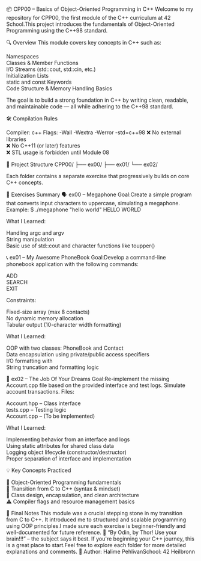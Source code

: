 📦 CPP00 – Basics of Object-Oriented Programming in C++
Welcome to my repository for CPP00, the first module of the C++ curriculum at 42 School.This project introduces the fundamentals of Object-Oriented Programming using the C++98 standard.

🔍 Overview
This module covers key concepts in C++ such as:

Namespaces  
Classes & Member Functions  
I/O Streams (std::cout, std::cin, etc.)  
Initialization Lists  
static and const Keywords  
Code Structure & Memory Handling Basics

The goal is to build a strong foundation in C++ by writing clean, readable, and maintainable code — all while adhering to the C++98 standard.

🛠️ Compilation Rules

Compiler: c++
Flags: -Wall -Wextra -Werror -std=c++98
❌ No external libraries  
❌ No C++11 (or later) features  
❌ STL usage is forbidden until Module 08


📁 Project Structure
CPP00/
├── ex00/
├── ex01/
└── ex02/

Each folder contains a separate exercise that progressively builds on core C++ concepts.

📘 Exercises Summary
🗣️ ex00 – Megaphone
Goal:Create a simple program that converts input characters to uppercase, simulating a megaphone.
Example:
$ ./megaphone "hello world"
HELLO WORLD

What I Learned:  

Handling argc and argv  
String manipulation  
Basic use of std::cout and character functions like toupper()


📞 ex01 – My Awesome PhoneBook
Goal:Develop a command-line phonebook application with the following commands:  

ADD  
SEARCH  
EXIT

Constraints:  

Fixed-size array (max 8 contacts)  
No dynamic memory allocation  
Tabular output (10-character width formatting)

What I Learned:  

OOP with two classes: PhoneBook and Contact  
Data encapsulation using private/public access specifiers  
I/O formatting with <iomanip>  
String truncation and formatting logic


🏦 ex02 – The Job Of Your Dreams
Goal:Re-implement the missing Account.cpp file based on the provided interface and test logs. Simulate account transactions.
Files:  

Account.hpp – Class interface  
tests.cpp – Testing logic  
Account.cpp – (To be implemented)

What I Learned:  

Implementing behavior from an interface and logs  
Using static attributes for shared class data  
Logging object lifecycle (constructor/destructor)  
Proper separation of interface and implementation


💡 Key Concepts Practiced

🧠 Object-Oriented Programming fundamentals  
🚀 Transition from C to C++ (syntax & mindset)  
🧱 Class design, encapsulation, and clean architecture  
⚠️ Compiler flags and resource management basics


📣 Final Notes
This module was a crucial stepping stone in my transition from C to C++. It introduced me to structured and scalable programming using OOP principles.I made sure each exercise is beginner-friendly and well-documented for future reference.
💬 “By Odin, by Thor! Use your brain!!!” – the subject says it best.
If you're beginning your C++ journey, this is a great place to start.Feel free to explore each folder for more detailed explanations and comments. 🚀
Author: Halime PehlivanSchool: 42 Heilbronn